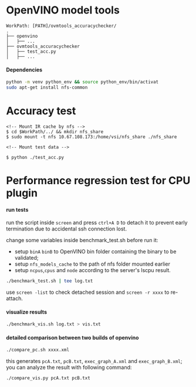 # OpenVINO model tools

    WorkPath: [PATH]/ovmtools_accuracychecker/
    .
    ├── openvino
    │   ├── ...
    ├── ovmtools_accuracychecker
    │   ├── test_acc.py
    │   ├── ...

#### Dependencies
```bash
python -m venv python_env && source python_env/bin/activat
sudo apt-get install nfs-common
```
# Accuracy test

    <!-- Mount IR cache by nfs -->
    $ cd $WorkPath/../ && mkdir nfs_share
    $ sudo mount -t nfs 10.67.108.173:/home/vsi/nfs_share ./nfs_share

    <!-- Mount test data -->

    $ python ./test_acc.py

# Performance regression test for CPU plugin

#### run tests

run the script inside `screen` and press `ctrl+A D` to detach it to prevent early termination due to accidental ssh connection lost.

change some variables inside benchmark_test.sh before run it:

 - setup `binA` `binB` to OpenVINO bin folder containing the binary to be validated;
 - setup `nfs_models_cache` to the path of nfs folder mounted earlier
 - setup `ncpus`,`cpus` and `node` according to the server's lscpu result.

```bash
./benchmark_test.sh | tee log.txt
```

use `screen -list` to check detached session and `screen -r xxxx` to re-attach.

#### visualize results

```bash
./benchmark_vis.sh log.txt > vis.txt
```

#### detailed comparison between two builds of openvino

```bash
./compare_pc.sh xxxx.xml
```
this generates `pcA.txt`, `pcB.txt`, `exec_graph_A.xml` and `exec_graph_B.xml`; you can analyze the result with following command:

```bash
./compare_vis.py pcA.txt pcB.txt
```

